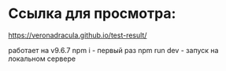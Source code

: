# Ссылка для просмотра:  
https://veronadracula.github.io/test-result/  

работает на v9.6.7
npm i - первый раз
npm run dev - запуск на локальном сервере
